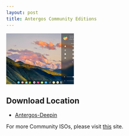 ```yaml
---
layout: post
title: Antergos Community Editions
---
```


![Deepin_Image](/images/deepin.png)


## Download Location ##

- [Antergos-Deepin](https://antergoscommunityeditions.wordpress.com/2017/08/08/antergos-deepin/)

For more Community ISOs, please visit [this](https://antergoscommunityeditions.wordpress.com) site.
